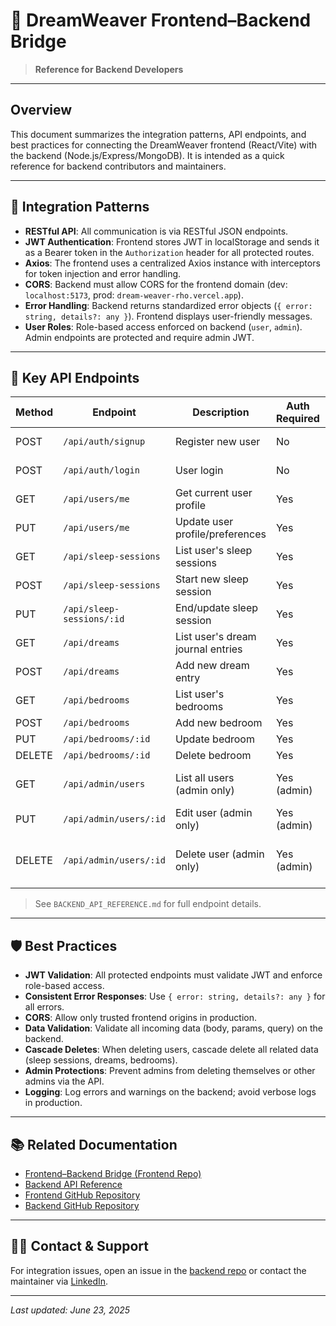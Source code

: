 # 🌉 DreamWeaver Frontend–Backend Bridge

> **Reference for Backend Developers**

---

## Overview

This document summarizes the integration patterns, API endpoints, and best practices for connecting the DreamWeaver frontend (React/Vite) with the backend (Node.js/Express/MongoDB). It is intended as a quick reference for backend contributors and maintainers.

---

## 🔗 Integration Patterns

- **RESTful API**: All communication is via RESTful JSON endpoints.
- **JWT Authentication**: Frontend stores JWT in localStorage and sends it as a Bearer token in the `Authorization` header for all protected routes.
- **Axios**: The frontend uses a centralized Axios instance with interceptors for token injection and error handling.
- **CORS**: Backend must allow CORS for the frontend domain (dev: `localhost:5173`, prod: `dream-weaver-rho.vercel.app`).
- **Error Handling**: Backend returns standardized error objects (`{ error: string, details?: any }`). Frontend displays user-friendly messages.
- **User Roles**: Role-based access enforced on backend (`user`, `admin`). Admin endpoints are protected and require admin JWT.

---

## 📡 Key API Endpoints

| Method | Endpoint                | Description                        | Auth Required | Notes                       |
|--------|-------------------------|------------------------------------|---------------|-----------------------------|
| POST   | `/api/auth/signup`      | Register new user                  | No            | Returns JWT                 |
| POST   | `/api/auth/login`       | User login                         | No            | Returns JWT                 |
| GET    | `/api/users/me`         | Get current user profile           | Yes           | JWT required                |
| PUT    | `/api/users/me`         | Update user profile/preferences    | Yes           | JWT required                |
| GET    | `/api/sleep-sessions`   | List user's sleep sessions         | Yes           |                             |
| POST   | `/api/sleep-sessions`   | Start new sleep session            | Yes           |                             |
| PUT    | `/api/sleep-sessions/:id`| End/update sleep session           | Yes           |                             |
| GET    | `/api/dreams`           | List user's dream journal entries  | Yes           |                             |
| POST   | `/api/dreams`           | Add new dream entry                | Yes           |                             |
| GET    | `/api/bedrooms`         | List user's bedrooms               | Yes           |                             |
| POST   | `/api/bedrooms`         | Add new bedroom                    | Yes           |                             |
| PUT    | `/api/bedrooms/:id`     | Update bedroom                     | Yes           |                             |
| DELETE | `/api/bedrooms/:id`     | Delete bedroom                     | Yes           |                             |
| GET    | `/api/admin/users`      | List all users (admin only)        | Yes (admin)   | Admin JWT required          |
| PUT    | `/api/admin/users/:id`  | Edit user (admin only)             | Yes (admin)   |                             |
| DELETE | `/api/admin/users/:id`  | Delete user (admin only)           | Yes (admin)   | Cascade delete user data    |

> See `BACKEND_API_REFERENCE.md` for full endpoint details.

---

## 🛡️ Best Practices

- **JWT Validation**: All protected endpoints must validate JWT and enforce role-based access.
- **Consistent Error Responses**: Use `{ error: string, details?: any }` for all errors.
- **CORS**: Allow only trusted frontend origins in production.
- **Data Validation**: Validate all incoming data (body, params, query) on the backend.
- **Cascade Deletes**: When deleting users, cascade delete all related data (sleep sessions, dreams, bedrooms).
- **Admin Protections**: Prevent admins from deleting themselves or other admins via the API.
- **Logging**: Log errors and warnings on the backend; avoid verbose logs in production.

---

## 📚 Related Documentation

- [Frontend–Backend Bridge (Frontend Repo)](https://github.com/macfarley/dream-weaver-frontend/blob/main/Public/FRONTEND_BACKEND_BRIDGE.md)
- [Backend API Reference](./BACKEND_API_REFERENCE.md)
- [Frontend GitHub Repository](https://github.com/macfarley/dream-weaver-frontend)
- [Backend GitHub Repository](https://github.com/macfarley/dream-weaver-backend)

---

## 🧑‍💻 Contact & Support

For integration issues, open an issue in the [backend repo](https://github.com/macfarley/dream-weaver-backend) or contact the maintainer via [LinkedIn](https://www.linkedin.com/in/travis-mccoy-630775b9/).

---

*Last updated: June 23, 2025*
